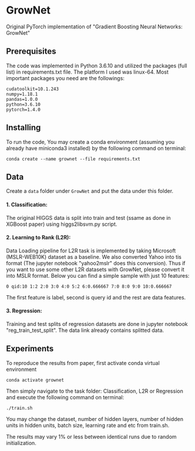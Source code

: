 # GrowNet

Original PyTorch implementation of "Gradient Boosting Neural Networks: GrowNet" 



## Prerequisites

The code was implemented in Python 3.6.10 and utilized the packages (full list) in requirements.txt file. The platform I used was linux-64. Most important packages you need are the followings:
```
cudatoolkit=10.1.243 
numpy=1.18.1 
pandas=1.0.0 
python=3.6.10 
pytorch=1.4.0 
```

## Installing

To run the code, You may create a conda environment (assuming you already have miniconda3 installed) by the following command on terminal:

```
conda create --name grownet --file requirements.txt
```

## Data

Create a `data` folder under `GrowNet` and put the data under this folder.


#### 1. Classification:
The original HIGGS data is split into train and test (ssame as done in XGBoost paper) using higgs2libsvm.py script.

#### 2. Learning to Rank (L2R): 
Data Loading pipeline for L2R task is implemented by taking Microsoft (MSLR-WEB10K) dataset as a baseline. We also converted Yahoo into tis format (The jupyter notebook "yahoo2mslr" does this conversion). Thus if you want to use some other L2R datasets with GrowNet, please convert it into MSLR format. Below you can find a simple sample with just 10 features:
```
0 qid:10 1:2 2:0 3:0 4:0 5:2 6:0.666667 7:0 8:0 9:0 10:0.666667 
```
The first feature is label, second is query id and the rest are data features.

#### 3. Regression:
Training and test splits of regression datasets are done in jupyter notebook "reg_train_test_split". The data link already contains splitted data. 

## Experiments

To reproduce the results from paper, first activate conda virtual environment

```
conda activate grownet
```
Then simply navigate to the task folder: Classification, L2R or Regression and execute the following command on terminal:

```
./train.sh
```

You may change the dataset, number of hidden layers, number of hidden units in hidden units, batch size, learning rate and etc from train.sh. 

The results may vary 1% or less between identical runs due to random initialization.


